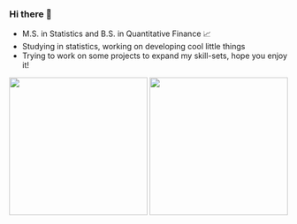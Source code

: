 ### Hi there 👋

* M.S. in Statistics and B.S. in Quantitative Finance 📈
* Studying in statistics, working on developing cool little things
* Trying to work on some projects to expand my skill-sets, hope you enjoy it!


<div class='container'>
 <img height=250 align=top class="img" src="https://github-readme-stats.vercel.app/api?username=hank-chouu&show_icons=true&rank_icon=percentile" />
 <img height=250 align=top class="img" src="https://github-readme-stats.vercel.app/api/top-langs/?username=hank-chouu&layout=donut" />
</div>

